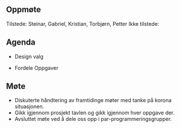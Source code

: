 ## Oppmøte
Tilstede: Steinar, Gabriel, Kristian, Torbjørn, Petter
Ikke tilstede:

## Agenda
- Design valg 

- Fordele Oppgaver

## Møte
- Diskuterte håndtering av framtidinge møter med tanke på korona situasjonen.
- Gikk igjennom prosjekt tavlen og gikk igjennom hver oppgave der.
- Avsluttet møte ved å dele oss opp i par-programmeringsgrupper. 